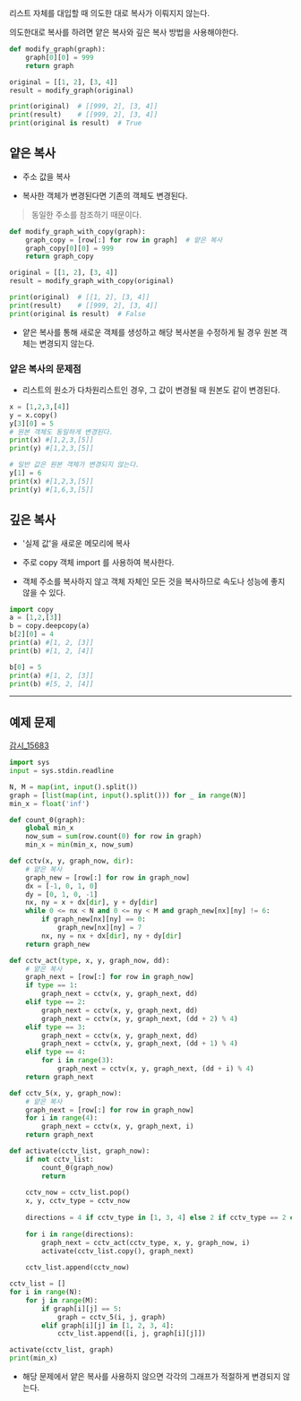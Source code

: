리스트 자체를 대입할 때 의도한 대로 복사가 이뤄지지 않는다.

의도한대로 복사를 하려면 얕은 복사와 깊은 복사 방법을 사용해야한다.

```Python
def modify_graph(graph):
    graph[0][0] = 999
    return graph

original = [[1, 2], [3, 4]]
result = modify_graph(original)

print(original)  # [[999, 2], [3, 4]]
print(result)    # [[999, 2], [3, 4]]
print(original is result)  # True
```

## 얕은 복사

- 주소 값을 복사

- 복사한 객체가 변경된다면 기존의 객체도 변경된다.

> 동일한 주소를 참조하기 때문이다.

```Python
def modify_graph_with_copy(graph):
    graph_copy = [row[:] for row in graph]  # 얕은 복사
    graph_copy[0][0] = 999
    return graph_copy

original = [[1, 2], [3, 4]]
result = modify_graph_with_copy(original)

print(original)  # [[1, 2], [3, 4]]
print(result)    # [[999, 2], [3, 4]]
print(original is result)  # False
```

- 얕은 복사를 통해 새로운 객체를 생성하고 해당 복사본을 수정하게 될 경우 원본 객체는 변경되지 않는다. 

### 얕은 복사의 문제점

- 리스트의 원소가 다차원리스트인 경우, 그 값이 변경될 때 원본도 같이 변경된다.

 ```Python
x = [1,2,3,[4]]
y = x.copy()
y[3][0] = 5
# 원본 객체도 동일하게 변경된다.
print(x) #[1,2,3,[5]]
print(y) #[1,2,3,[5]]

# 일반 값은 원본 객체가 변경되지 않는다.
y[1] = 6
print(x) #[1,2,3,[5]]
print(y) #[1,6,3,[5]]
```

## 깊은 복사 

- '실제 값'을 새로운 메모리에 복사

- 주로 copy 객체 import 를 사용하여 복사한다.

- 객체 주소를 복사하지 않고 객체 자체인 모든 것을 복사하므로 속도나 성능에 좋지 않을 수 있다.

```Python
import copy
a = [1,2,[3]]
b = copy.deepcopy(a)
b[2][0] = 4
print(a) #[1, 2, [3]]
print(b) #[1, 2, [4]]

b[0] = 5
print(a) #[1, 2, [3]]
print(b) #[5, 2, [4]]

```

-----

## 예제 문제

[감시_15683](https://www.acmicpc.net/workbook/view/8708)

```Python
import sys
input = sys.stdin.readline

N, M = map(int, input().split())
graph = [list(map(int, input().split())) for _ in range(N)]
min_x = float('inf')

def count_0(graph):
    global min_x
    now_sum = sum(row.count(0) for row in graph)
    min_x = min(min_x, now_sum)

def cctv(x, y, graph_now, dir):
    # 얕은 복사
    graph_new = [row[:] for row in graph_now]
    dx = [-1, 0, 1, 0]
    dy = [0, 1, 0, -1]
    nx, ny = x + dx[dir], y + dy[dir]
    while 0 <= nx < N and 0 <= ny < M and graph_new[nx][ny] != 6:
        if graph_new[nx][ny] == 0:
            graph_new[nx][ny] = 7
        nx, ny = nx + dx[dir], ny + dy[dir]
    return graph_new

def cctv_act(type, x, y, graph_now, dd):
    # 얕은 복사
    graph_next = [row[:] for row in graph_now]
    if type == 1:
        graph_next = cctv(x, y, graph_next, dd)
    elif type == 2:
        graph_next = cctv(x, y, graph_next, dd)
        graph_next = cctv(x, y, graph_next, (dd + 2) % 4)
    elif type == 3:
        graph_next = cctv(x, y, graph_next, dd)
        graph_next = cctv(x, y, graph_next, (dd + 1) % 4)
    elif type == 4:
        for i in range(3):
            graph_next = cctv(x, y, graph_next, (dd + i) % 4)
    return graph_next

def cctv_5(x, y, graph_now):
    # 얕은 복사
    graph_next = [row[:] for row in graph_now]
    for i in range(4):
        graph_next = cctv(x, y, graph_next, i)
    return graph_next 

def activate(cctv_list, graph_now):
    if not cctv_list:
        count_0(graph_now)
        return
    
    cctv_now = cctv_list.pop()
    x, y, cctv_type = cctv_now
    
    directions = 4 if cctv_type in [1, 3, 4] else 2 if cctv_type == 2 else 1
    
    for i in range(directions):
        graph_next = cctv_act(cctv_type, x, y, graph_now, i)
        activate(cctv_list.copy(), graph_next)
    
    cctv_list.append(cctv_now)

cctv_list = []
for i in range(N):
    for j in range(M):
        if graph[i][j] == 5:
            graph = cctv_5(i, j, graph)
        elif graph[i][j] in [1, 2, 3, 4]:
            cctv_list.append([i, j, graph[i][j]])

activate(cctv_list, graph)
print(min_x)
```

- 해당 문제에서 얕은 복사를 사용하지 않으면 각각의 그래프가 적절하게 변경되지 않는다.
